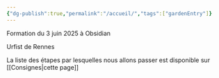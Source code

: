 ```yaml
---
{"dg-publish":true,"permalink":"/accueil/","tags":["gardenEntry"]}
---
```


Formation du 3 juin 2025 à Obsidian

Urfist de Rennes

La liste des étapes par lesquelles nous allons passer est disponible sur [[Consignes\|cette page]]

